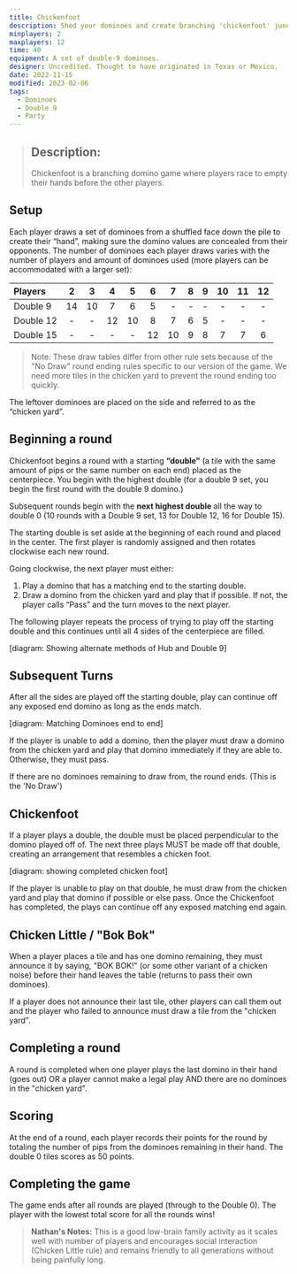 ```yaml
---
title: Chickenfoot
description: Shed your dominoes and create branching 'chickenfoot' junctions.
minplayers: 2
maxplayers: 12
time: 40
equipment: A set of double-9 dominoes.
designer: Uncredited. Thought to have originated in Texas or Mexico.
date: 2022-11-15
modified: 2023-02-06
tags:
  - Dominoes
  - Double 9
  - Party
---
```


> ## Description:
>
> Chickenfoot is a branching domino game where players race to empty their hands before the other players.

## Setup

Each player draws a set of dominoes from a shuffled face down the pile to create their “hand”, making sure the domino values are concealed from their opponents. The number of dominoes each player draws varies with the number of players and amount of dominoes used (more players can be accommodated with a larger set):

<div class="table-full">

|Players  |2    |3    |4    |5    |6    |7    |8    |9    |10   |11   |12   |
|:---     |:---:|:---:|:---:|:---:|:---:|:---:|:---:|:---:|:---:|:---:|:---:|
|Double 9 |14   |10   |7    |6    |5    |-    |-    |-    |-    |-    |-    |
|Double 12|-    |-    |12   |10   |8    |7    |6    |5    |-    |-    |-    |
|Double 15|-    |-    |-    |-    |12   |10   |9    |8    |7    |7    |6    |

</div>

> Note: These draw tables differ from other rule sets because of the "No Draw" round ending rules specific to our version of the game. We need more tiles in the chicken yard to prevent the round ending too quickly.

The leftover dominoes are placed on the side and referred to as the “chicken yard”.

## Beginning a round

Chickenfoot begins a round with a starting **“double”** (a tile with the same amount of pips or the same number on each end) placed as the centerpiece. You begin with the highest double (for a double 9 set, you begin the first round with the double 9 domino.)

Subsequent rounds begin with the **next highest double** all the way to double 0 (10 rounds with a Double 9 set, 13 for Double 12, 16 for Double 15).

The starting double is set aside at the beginning of each round and placed in the center. The first player is randomly assigned and then rotates clockwise each new round.

Going clockwise, the next player must either:

1. Play a domino that has a matching end to the starting double.
2. Draw a domino from the chicken yard and play that if possible. If not, the player calls “Pass” and the turn moves to the next player.

The following player repeats the process of trying to play off the starting double and this continues until all 4 sides of the centerpiece are filled.

[diagram: Showing alternate methods of Hub and Double 9]


## Subsequent Turns

After all the sides are played off the starting double, play can continue off any exposed end domino as long as the ends match.

[diagram: Matching Dominoes end to end]

If the player is unable to add a domino, then the player must draw a domino from the chicken yard and play that domino immediately if they are able to. Otherwise, they must pass.

If there are no dominoes remaining to draw from, the round ends. (This is the 'No Draw')

## Chickenfoot

If a player plays a double, the double must be placed perpendicular to the domino played off of. The next three plays MUST be made off that double, creating an arrangement that resembles a chicken foot.

[diagram: showing completed chicken foot]

If the player is unable to play on that double, he must draw from the chicken yard and play that domino if possible or else pass. Once the Chickenfoot has completed, the plays can continue off any exposed matching end again.

## Chicken Little / "Bok Bok"

When a player places a tile and has one domino remaining, they must announce it by saying, "BOK BOK!" (or some other variant of a chicken noise) before their hand leaves the table (returns to pass their own dominoes).

If a player does not announce their last tile, other players can call them out and the player who failed to announce must draw a tile from the "chicken yard".

## Completing a round

A round is completed when one player plays the last domino in their hand (goes out) OR a player cannot make a legal play AND there are no dominoes in the "chicken yard".

## Scoring

At the end of a round, each player records their points for the round by totaling the number of pips from the dominoes remaining in their hand. The double 0 tiles scores as 50 points.

## Completing the game

The game ends after all rounds are played (through to the Double 0). The player with the lowest total score for all the rounds wins!

> **Nathan's Notes:** This is a good low-brain family activity as it scales well with number of players and encourages social interaction (Chicken Little rule) and remains friendly to all generations without being painfully long.
